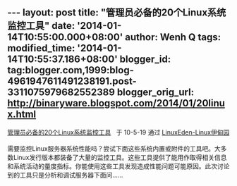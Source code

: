 --- layout: post title: "管理员必备的20个Linux系统监控工具" date:
'2014-01-14T10:55:00.000+08:00' author: Wenh Q tags: modified\_time:
'2014-01-14T10:55:37.186+08:00' blogger\_id:
tag:blogger.com,1999:blog-4961947611491238191.post-3311075979682552389
blogger\_orig\_url: http://binaryware.blogspot.com/2014/01/20linux.html
---
[管理员必备的20个Linux系统监控工具](http://www.linuxeden.com/html/sysadmin/20100519/103073.html) 
 于 10-5-19 通过 [LinuxEden-Linux伊甸园](http://www.linuxeden.com/) \
\
需要监控Linux服务器系统性能吗？尝试下面这些系统内置或附件的工具吧。大多数Linux发行版本都装备了大量的监控工具。这些工具提供了能用作取得相关信息和系统活动的量度指标。你能使用这些工具发现造成性能问题可能原因。此次讨论到的工具只是分析和调试服务器下面问……
